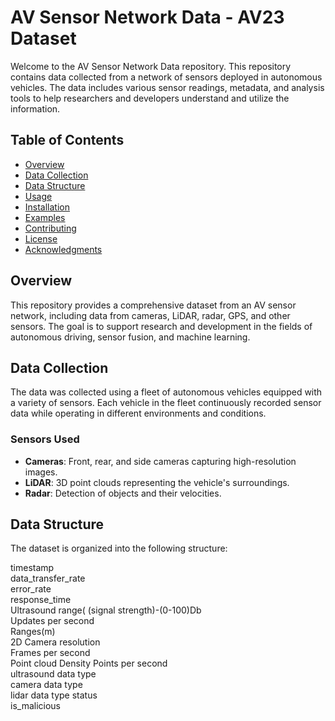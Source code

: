 # AV Sensor Network Data - AV23 Dataset

Welcome to the AV Sensor Network Data repository. This repository contains data collected from a network of sensors deployed in autonomous vehicles. The data includes various sensor readings, metadata, and analysis tools to help researchers and developers understand and utilize the information.

## Table of Contents
- [Overview](#overview)
- [Data Collection](#data-collection)
- [Data Structure](#data-structure)
- [Usage](#usage)
- [Installation](#installation)
- [Examples](#examples)
- [Contributing](#contributing)
- [License](#license)
- [Acknowledgments](#acknowledgments)

## Overview
This repository provides a comprehensive dataset from an AV sensor network, including data from cameras, LiDAR, radar, GPS, and other sensors. The goal is to support research and development in the fields of autonomous driving, sensor fusion, and machine learning.

## Data Collection
The data was collected using a fleet of autonomous vehicles equipped with a variety of sensors. Each vehicle in the fleet continuously recorded sensor data while operating in different environments and conditions.

### Sensors Used
- **Cameras**: Front, rear, and side cameras capturing high-resolution images.
- **LiDAR**: 3D point clouds representing the vehicle's surroundings.
- **Radar**: Detection of objects and their velocities.

## Data Structure
The dataset is organized into the following structure:

timestamp	
data_transfer_rate	
error_rate	
response_time	
Ultrasound range( (signal strength)-(0-100)Db	
Updates per second	
Ranges(m)	
2D Camera resolution	
Frames per second	
Point cloud Density	
Points per second	
ultrasound data type	
camera data type	
lidar data type	
status	
is_malicious

